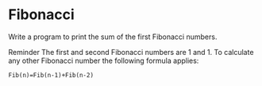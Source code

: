 # Fibonacci

Write a program to print the sum of the first Fibonacci numbers.

Reminder
The first and second Fibonacci numbers are 1 and 1.
To calculate any other Fibonacci number the following formula applies:

```text
Fib(n)=Fib(n-1)+Fib(n-2)
```
